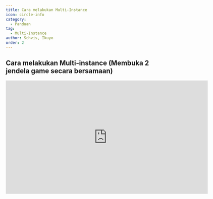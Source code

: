 ```yaml
---
title: Cara melakukan Multi-Instance
icon: circle-info
category:
  - Panduan
tag:
  - Multi-Instance
author: Schvis, Ikuyo
order: 2
---
```


## Cara melakukan Multi-instance (Membuka 2 jendela game secara bersamaan)

<iframe width="640" height="360" src="https://www.youtube.com/embed/pSAxKoneT64" title="Multi-Instance V (Updated)" frameborder="0" allow="accelerometer; autoplay; clipboard-write; encrypted-media; gyroscope; picture-in-picture; web-share" allowfullscreen></iframe>
